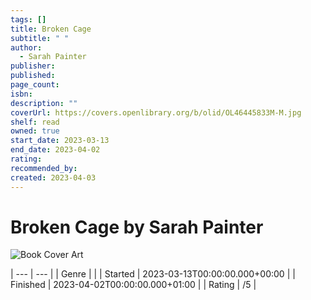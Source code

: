 ```yaml
---
tags: []
title: Broken Cage
subtitle: " "
author:
  - Sarah Painter
publisher: 
published: 
page_count: 
isbn: 
description: ""
coverUrl: https://covers.openlibrary.org/b/olid/OL46445833M-M.jpg
shelf: read
owned: true
start_date: 2023-03-13
end_date: 2023-04-02
rating: 
recommended_by: 
created: 2023-04-03
---
```


# Broken Cage by Sarah Painter

![Book Cover Art](https://covers.openlibrary.org/b/olid/OL46445833M-M.jpg)


| --- | --- |
| Genre |  |
| Started | 2023-03-13T00:00:00.000+00:00 |
| Finished | 2023-04-02T00:00:00.000+01:00 |
| Rating | /5 |

